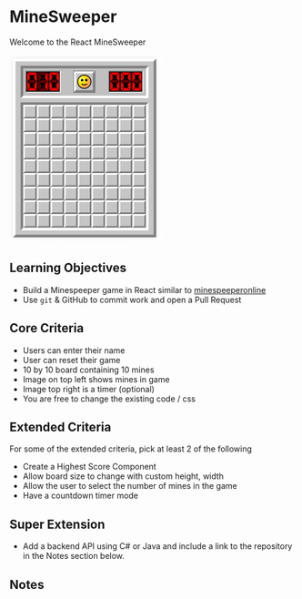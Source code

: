 # MineSweeper

Welcome to the React MineSweeper

![](minespeeper_board.png "Minespeeper board")

## Learning Objectives

- Build a Minespeeper game in React similar to [minespeeperonline](https://minesweeperonline.com/)
- Use `git` & GitHub to commit work and open a Pull Request

## Core Criteria

- Users can enter their name
- User can reset their game
- 10 by 10 board containing 10 mines
- Image on top left shows mines in game
- Image top right is a timer (optional)
- You are free to change the existing code / css

## Extended Criteria

For some of the extended criteria, pick at least 2 of the following

- Create a Highest Score Component
- Allow board size to change with custom height, width
- Allow the user to select the number of mines in the game
- Have a countdown timer mode

## Super Extension

- Add a backend API using C# or Java and include a link to the repository in the Notes section below.

## Notes
